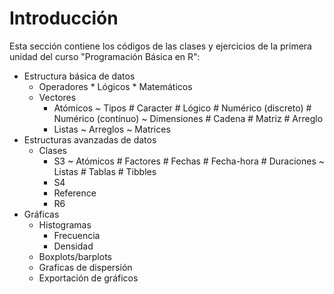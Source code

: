 # Introducción
Esta sección contiene los códigos de las clases y ejercicios de la primera unidad del curso "Programación Básica en R":

- Estructura básica de datos
    + Operadores
            * Lógicos
            * Matemáticos
    + Vectores
        * Atómicos
            ~ Tipos
                # Caracter
                # Lógico
                # Numérico (discreto)
                # Numérico (contínuo)
            ~ Dimensiones
                # Cadena
                # Matriz
                # Arreglo
        * Listas
            ~ Arreglos
            ~ Matrices
- Estructuras avanzadas de datos
    + Clases
        * S3
            ~ Atómicos
                # Factores
                # Fechas
                # Fecha-hora
                # Duraciones
            ~ Listas
                # Tablas
                # Tibbles
        * S4
        * Reference
        * R6
- Gráficas
    + Histogramas
        * Frecuencia
        * Densidad
    + Boxplots/barplots
    + Graficas de dispersión
    + Exportación de gráficos
